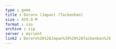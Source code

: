 ```yaml
---
type : game
title : Dororo (Japan) (Taikenban)
size : 459.0 M
format : iso
archive : zip
server : myrient
link2 : Dororo%20%28Japan%29%20%28Taikenban%29
---
```

